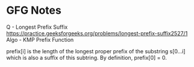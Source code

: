 # GFG Notes

Q - Longest Prefix Suffix<br/>
https://practice.geeksforgeeks.org/problems/longest-prefix-suffix2527/1<br/>
Algo - KMP
Prefix Function 

prefix[i] is the length of the longest proper prefix of the substring s[0...i] which is also a suffix of this subtring.
By definition, prefix[0] = 0.
